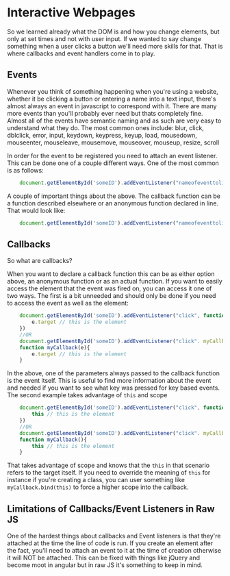 # Interactive Webpages
So we learned already what the DOM is and how you change elements, but only at set times and not with user input. If we wanted to say change something when a user clicks a button we'll need more skills for that. That is where callbacks and event handlers come in to play.


## Events
Whenever you think of something happening when you're using a website, whether it be clicking a button or entering a name into a text input, there's almost always an event in javascript to correspond with it. There are many more events than you'll probably ever need but thats completely fine. Almost all of the events have semantic naming and as such are very easy to understand what they do. The most common ones include:
blur, click, dblclick, error, input, keydown, keypress, keyup, load, mousedown, mouseenter, mouseleave, mousemove, mouseover, mouseup, resize, scroll

In order for the event to be registered you need to attach an event listener. This can be done one of a couple different ways. One of the most common is as follows:
``` javascript
    document.getElementById('someID').addEventListener("nameofeventtolistenfor", callbackFunction)
```

A couple of important things about the above. The callback function can be a function described elsewhere or an anonymous function declared in line. That would look like:
``` javascript
    document.getElementById('someID').addEventListener("nameofeventtolistenfor", function(){ thingsToDoHere})
```


## Callbacks
So what are callbacks?

When you want to declare a callback function this can be as either option above, an anonymous function or as an actual function. If you want to easily access the element that the event was fired on, you can access it one of two ways. The first is a bit unneeded and should only be done if you need to access the event as well as the element:
``` javascript
    document.getElementById('someID').addEventListener("click", function(e){ 
        e.target // this is the element
    })
    //OR
    document.getElementById('someID').addEventListener("click". myCallback)
    function myCallback(e){
        e.target // this is the element
    }
```
In the above, one of the parameters always passed to the callback function is the event itself. This is useful to find more information about the event and needed if you want to see what key was pressed for key based events. The second example takes advantage of `this` and scope

``` javascript
    document.getElementById('someID').addEventListener("click", function(){ 
        this // this is the element
    })
    //OR
    document.getElementById('someID').addEventListener("click". myCallback)
    function myCallback(){
        this // this is the element
    }
```

That takes advantage of scope and knows that the `this` in that scenario refers to the target itself. If you need to override the meaning of `this` for instance if you're creating a class, you can user something like `myCallback.bind(this)` to force a higher scope into the callback.


## Limitations of Callbacks/Event Listeners in Raw JS

One of the hardest things about callbacks and Event listeners is that they're attached at the time the line of code is run. If you create an element after the fact, you'll need to attach an event to it at the time of creation otherwise it will NOT be attached. This can be fixed with things like jQuery and become moot in angular but in raw JS it's something to keep in mind.